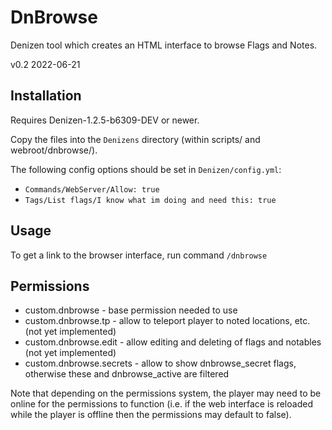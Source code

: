 # DnBrowse

Denizen tool which creates an HTML interface to browse Flags and Notes.

v0.2 2022-06-21

## Installation

Requires Denizen-1.2.5-b6309-DEV or newer.

Copy the files into the `Denizens` directory (within scripts/ and webroot/dnbrowse/).

The following config options should be set in `Denizen/config.yml`:
- `Commands/WebServer/Allow: true`
- `Tags/List flags/I know what im doing and need this: true`

## Usage

To get a link to the browser interface, run command `/dnbrowse`

## Permissions

- custom.dnbrowse - base permission needed to use
- custom.dnbrowse.tp - allow to teleport player to noted locations, etc. (not yet implemented)
- custom.dnbrowse.edit - allow editing and deleting of flags and notables (not yet implemented)
- custom.dnbrowse.secrets - allow to show dnbrowse_secret flags, otherwise these and dnbrowse_active are filtered

Note that depending on the permissions system, the player may need to be online for the permissions to function (i.e. if the web interface is reloaded while the player is offline then the permissions may default to false).

